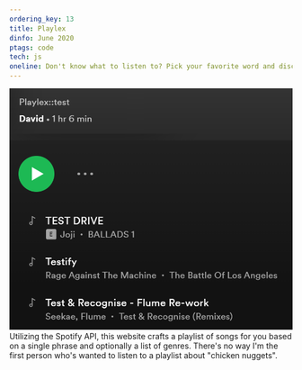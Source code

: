 ```yaml
---
ordering_key: 13
title: Playlex
dinfo: June 2020
ptags: code
tech: js
oneline: Don't know what to listen to? Pick your favorite word and discover a brand new playlist.
---
```

![Playlex Sample Playlist (using the word "test")](/res/playlex-test.png "Sample Playlex Playlist")
Utilizing the Spotify API, this website crafts a playlist of songs for you based on a single phrase and optionally a list of genres. There's no way I'm the first person who's wanted to listen to a playlist about "chicken nuggets".